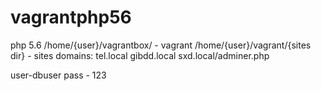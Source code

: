# vagrantphp56
php 5.6
/home/{user}/vagrantbox/ - vagrant
/home/{user}/vagrant/{sites dir} - sites
domains: tel.local
         gibdd.local
         sxd.local/adminer.php

user-dbuser
pass - 123
